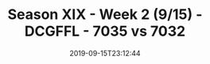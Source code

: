 ---
title: Season XIX - Week 2 (9/15) - DCGFFL - 7035 vs 7032
teams_score:
- team: 7035
  score: 32
- team: 7032
  score: 13
mvp: Nick,Nick
game-ball: Michael,Jens
sportsperson: Tom,Andrew
season: 19
week: 2
date: '2019-09-15T23:12:44'
pageid: season-xix-week-2-9-15-7035-vs-7032
---